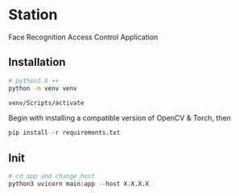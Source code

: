 # Station

Face Recognition Access Control Application
## Installation

```bash
# python3.6 ++
python -m venv venv

venv/Scripts/activate
```
Begin with installing a compatible version of OpenCV & Torch, then
```python
pip install -r requirements.txt
```

## Init
```python
# cd app and change host
python3 uvicorn main:app --host X.X.X.X
```
